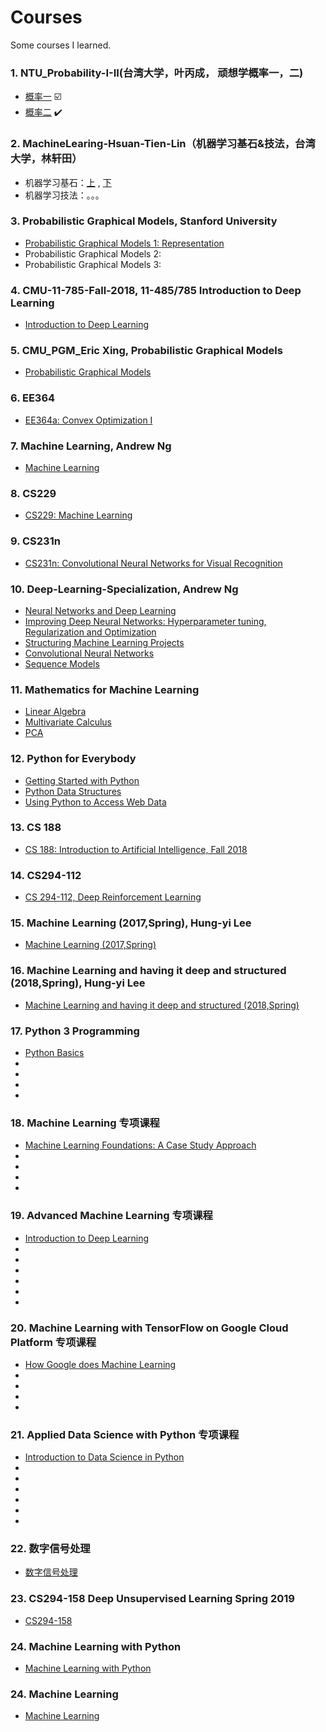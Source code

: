 # Courses
Some courses I learned.

### 1. NTU_Probability-I-II(台湾大学，叶丙成， 顽想学概率一，二)
 * [概率一](https://www.coursera.org/learn/prob1) :ballot_box_with_check:
 * [概率二](https://www.coursera.org/learn/prob2) :heavy_check_mark:

### 2. MachineLearing-Hsuan-Tien-Lin（机器学习基石&技法，台湾大学，林轩田）
 * 机器学习基石：[上](https://www.coursera.org/learn/ntumlone-mathematicalfoundations) , [下]( https://www.coursera.org/learn/ntumlone-algorithmicfoundations)
 * 机器学习技法：。。。

### 3. Probabilistic Graphical Models, Stanford University
 * [Probabilistic Graphical Models 1: Representation](https://www.coursera.org/learn/probabilistic-graphical-models/home/welcome)
 * Probabilistic Graphical Models 2: 
 * Probabilistic Graphical Models 3: 
 
### 4. CMU-11-785-Fall-2018, 11-485/785 Introduction to Deep Learning
 * [Introduction to Deep Learning](http://deeplearning.cs.cmu.edu/)
 
### 5. CMU_PGM_Eric Xing, Probabilistic Graphical Models
 * [Probabilistic Graphical Models](http://www.cs.cmu.edu/~epxing/Class/10708-14/lecture.html)
 
 ### 6. EE364
 * [EE364a: Convex Optimization I](http://web.stanford.edu/class/ee364a/)
 
 ### 7. Machine Learning, Andrew Ng
 * [Machine Learning](https://www.coursera.org/learn/machine-learning)
 
 ### 8. CS229
 * [CS229: Machine Learning](https://see.stanford.edu/Course/CS229)
 
 ### 9. CS231n
 * [CS231n: Convolutional Neural Networks for Visual Recognition](http://cs231n.stanford.edu/)
 
 ### 10. Deep-Learning-Specialization, Andrew Ng
 * [Neural Networks and Deep Learning](https://www.coursera.org/learn/neural-networks-deep-learning?specialization=deep-learning)
 * [Improving Deep Neural Networks: Hyperparameter tuning, Regularization and Optimization](https://www.coursera.org/learn/deep-neural-network?specialization=deep-learning)
 * [Structuring Machine Learning Projects](https://www.coursera.org/learn/machine-learning-projects?specialization=deep-learning)
 * [Convolutional Neural Networks](https://www.coursera.org/learn/convolutional-neural-networks?specialization=deep-learning)
 * [Sequence Models](https://www.coursera.org/learn/nlp-sequence-models/home/welcome)
 
 ### 11. Mathematics for Machine Learning
 * [Linear Algebra](https://www.coursera.org/learn/linear-algebra-machine-learning/home/welcome)
 * [Multivariate Calculus](https://www.coursera.org/learn/multivariate-calculus-machine-learning/home/welcome)
 * [PCA](https://www.coursera.org/learn/pca-machine-learning/home/welcome)
 
 ### 12. Python for Everybody
 * [Getting Started with Python](https://www.coursera.org/learn/python/home/welcome)
 * [Python Data Structures](https://www.coursera.org/learn/python-data/home/welcome)
 * [Using Python to Access Web Data](https://www.coursera.org/learn/python-network-data/home/welcome)
 
 ### 13. CS 188
 * [CS 188: Introduction to Artificial Intelligence, Fall 2018](https://inst.eecs.berkeley.edu/~cs188/fa18/)
 
 ### 14. CS294-112
 * [CS 294-112, Deep Reinforcement Learning](http://rail.eecs.berkeley.edu/deeprlcourse/)
 
 ### 15. Machine Learning (2017,Spring), Hung-yi Lee
 * [Machine Learning (2017,Spring)](http://speech.ee.ntu.edu.tw/~tlkagk/courses_ML17.html)
 
 ### 16. Machine Learning and having it deep and structured (2018,Spring), Hung-yi Lee
 * [Machine Learning and having it deep and structured (2018,Spring)](http://speech.ee.ntu.edu.tw/~tlkagk/courses_MLDS18.html)
 
 ### 17. Python 3 Programming
 * [Python Basics](https://www.coursera.org/learn/python-basics?specialization=python-3-programming)
 *
 *
 *
 *
 
 ### 18. Machine Learning 专项课程
 * [Machine Learning Foundations: A Case Study Approach](https://www.coursera.org/learn/ml-foundations)
 *
 *
 *
 *
 
 ### 19. Advanced Machine Learning 专项课程
 * [Introduction to Deep Learning](https://www.coursera.org/learn/intro-to-deep-learning?specialization=aml)
 * 
 *
 *
 *
 *
 *
 
  ### 20. Machine Learning with TensorFlow on Google Cloud Platform 专项课程
 * [How Google does Machine Learning](https://www.coursera.org/learn/google-machine-learning?specialization=machine-learning-tensorflow-gcp)
 *
 *
 *
 *

### 21. Applied Data Science with Python 专项课程
 * [Introduction to Data Science in Python](https://www.coursera.org/learn/python-data-analysis/home/welcome)
 *
 *
 *
 *
 *
 *


### 22. 数字信号处理
 * [数字信号处理](https://www.coursera.org/learn/dsp)
 
### 23. CS294-158 Deep Unsupervised Learning Spring 2019
 * [CS294-158](https://sites.google.com/view/berkeley-cs294-158-sp19/home)
 
 
### 24. Machine Learning with Python
 * [Machine Learning with Python](https://www.coursera.org/learn/machine-learning-with-python)
 
### 24. Machine Learning
 * [Machine Learning](https://www.edx.org/course/machine-learning)
